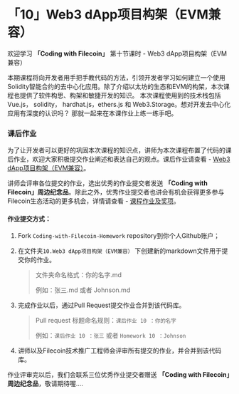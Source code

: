 # 「10」Web3 dApp项目构架（EVM兼容）

欢迎学习 **「Coding with Filecoin」** 第十节课时 - Web3 dApp项目构架（EVM兼容）

本期课程将向开发者用手把手教代码的方法，引领开发者学习如何建立一个使用Solidity智能合约的去中心化应用。除了介绍以太坊的生态和EVM的构架，本次课程也提供了软件构思、构架和敏捷开发的知识。 本次课程使用到的技术栈包括Vue.js， solidity， hardhat.js，ethers.js 和 Web3.Storage。想对开发去中心化应用有深度的认识吗？ 那就一起来在本课作业上练一练手吧。

### 课后作业

为了让开发者可以更好的巩固本次课程的知识点，讲师为本次课程布置了代码的课后作业，欢迎大家积极提交作业阐述和表达自己的观点。课后作业请查看 - [Web3 dApp项目构架（EVM兼容）](./0_课后作业.md)。

讲师会评审各位提交的作业，选出优秀的作业提交者发送 **「Coding with Filecoin」周边纪念品**。除此之外，优秀作业提交者也讲会有机会获得更多参与Filecoin生态活动的更多机会，详情请查看 - [课程作业及奖项](../README.md#作业及奖项)。

#### 作业提交方式：

1. Fork `Coding-with-Filecoin-Homework` repository到你个人Github账户；

2. 在文件夹`10.Web3 dApp项目构架（EVM兼容）` 下创建新的markdown文件用于提交你的作业。

   > 文件夹命名格式：你的名字.md
   >
   > 例如：张三.md 或者 Johnson.md

3. 完成作业以后，通过Pull Request提交作业合并到该代码库。

   > Pull request 标题命名规则：`课后作业 10 ：你的名字`
   >    
   > 例如：`课后作业 10 ：张三` 或者 `Homework 10 ：Johnson`

4. 讲师以及Filecoin技术推广工程师会评审所有提交的作业，并合并到该代码库。

作业评审完以后，我们会联系三位优秀作业提交者赠送 **「Coding with Filecoin」周边纪念品**，敬请期待喔....